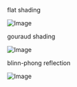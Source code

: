 flat shading

![Image](https://github.com/user-attachments/assets/d8d40ae4-cd1d-40a0-a4a3-a569e39d363a)


gouraud shading

![Image](https://github.com/user-attachments/assets/9edddb08-4fd1-4754-b7a4-54b652d1a2e9)


blinn-phong reflection

![Image](https://github.com/user-attachments/assets/8dc96878-075e-4a57-98a0-a0856cb60ebd)
